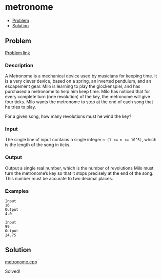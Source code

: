 # metronome
- [Problem](#problem)
- [Solution](#metronome.cpp)

## Problem
[Problem link](https://open.kattis.com/problems/metronome)

### Description
A Metronome is a mechanical device used by musicians for keeping time. It is a very clever device, based on a spring, an inverted pendulum, and an escapement gear. Milo is learning to play the glockenspiel, and has purchased a metronome to help him keep time. Milo has noticed that for every complete turn (one revolution) of the key, the metronome will give four ticks. Milo wants the metronome to stop at the end of each song that he tries to play.

For a given song, how many revolutions must he wind the key?

### Input
The single line of input contains a single integer `n (1 <= n <= 10^5)`, which is the length of the song in ticks.

### Output
Output a single real number, which is the number of revolutions Milo must turn the metronome’s key so that it stops precisely at the end of the song. This number must be accurate to two decimal places.

### Examples
```
Input
16
Output
4.0
```
```
Input
99
Output
24.75
```

## Solution

[metronome.cpp](./metronome.cpp)

Solved!